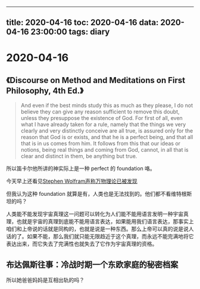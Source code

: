 
---
title: 2020-04-16
toc: 2020-04-16
data: 2020-04-16 23:00:00
tags: diary
---


# 2020-04-16
## 《Discourse on Method and Meditations on First Philosophy, 4th Ed.》

> And even if the best minds study this as much as they please, I do not believe they can give any reason sufficient to remove this doubt, unless they presuppose the existence of God. For first of all, even what I have already taken for a rule, namely that the things we very clearly and very distinctly conceive are all true, is assured only for the reason that God is or exists, and that he is a perfect being, and that all that is in us comes from him. It follows from this that our ideas or notions, being real things and coming from God, cannot, in all that is clear and distinct in them, be anything but true.

所以笛卡尔他所讲的神实际上是一种 perfect 的 foundation 咯。

今天早上还看见[Stephen Wolfram声称万物理论已被发现](https://writings.stephenwolfram.com/2020/04/finally-we-may-have-a-path-to-the-fundamental-theory-of-physics-and-its-beautiful/)

但我认为这种 foundation 就算是有，人类也是无法找到的。他们都不看维特根斯坦的吗？

人类能不能发现宇宙真理这一问题可以转化为人们能不能用语言发明一种宇宙真理，也就是宇宙的真理到底能不能用语言表达，如果能用我们语言表达，那事实上咱们和上帝说的话就是同构的，也就是说是一种东西。那么上帝可以真的说是说人话的了。如果不能，那么我们就只能无限趋近于这个真理，而永远不能完满地将它表达出来，而它失去了完满性也就失去了它作为宇宙真理的资格。

## 布达佩斯往事：冷战时期一个东欧家庭的秘密档案

所以她爸爸妈妈是互相出轨的吗？



